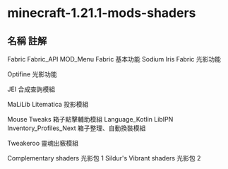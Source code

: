 # minecraft-1.21.1-mods-shaders
名稱											註解
------------------------------------------------------------------------------------------------------------------------
Fabric
Fabric_API 			MOD_Menu						Fabric 基本功能
Sodium 				Iris							Fabric 光影功能

Optifine 										光影功能

JEI 											合成查詢模組

MaLiLib 			Litematica 						投影模組

Mouse Tweaks 										箱子點擊輔助模組
Language_Kotlin 		LibIPN 			Inventory_Profiles_Next 	箱子整理、自動換裝模組

Tweakeroo										靈魂出竅模組

Complementary shaders									光影包 1
Sildur's Vibrant shaders								光影包 2
